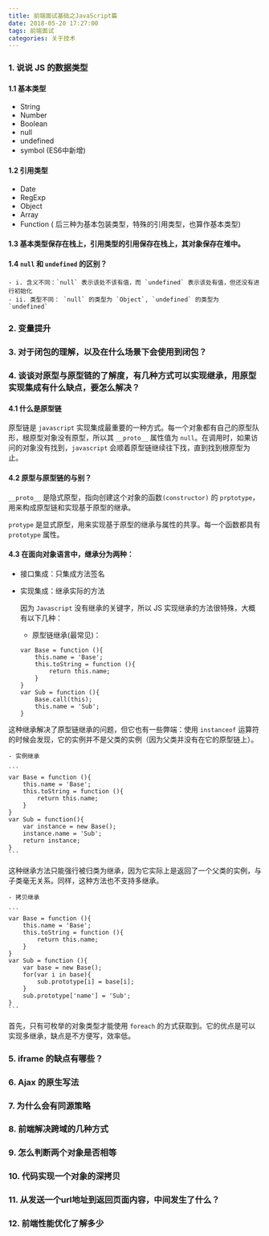 ```yaml
---
title: 前端面试基础之JavaScript篇
date: 2018-05-20 17:27:00
tags: 前端面试
categories: 关于技术
---
```


### 1. 说说 JS 的数据类型

#### 1.1 基本类型

* String
* Number
* Boolean
* null
* undefined
* symbol (ES6中新增)

#### 1.2 引用类型

* Date
* RegExp
* Object
* Array
* Function ( 后三种为基本包装类型，特殊的引用类型，也算作基本类型)

#### 1.3 基本类型保存在栈上，引用类型的引用保存在栈上，其对象保存在堆中。

#### 1.4 `null` 和 `undefined` 的区别？

    - i. 含义不同：`null` 表示该处不该有值，而 `undefined` 表示该处有值，但还没有进行初始化
    - ii. 类型不同： `null` 的类型为 `Object`, `undefined` 的类型为 `undefined`

### 2. 变量提升

### 3. 对于闭包的理解，以及在什么场景下会使用到闭包？

### 4. 谈谈对原型与原型链的了解度，有几种方式可以实现继承，用原型实现集成有什么缺点，要怎么解决？

#### 4.1 什么是原型链

原型链是 `javascript` 实现集成最重要的一种方式。每一个对象都有自己的原型队形，根原型对象没有原型，所以其 `__proto__` 属性值为 `null`。在调用时，如果访问的对象没有找到，`javascript` 会顺着原型链继续往下找，直到找到根原型为止。

#### 4.2 原型与原型链的与别？

`__proto__` 是隐式原型，指向创建这个对象的函数`(constructor)` 的 `prptotype`，用来构成原型链和实现基于原型的继承。

`protype` 是显式原型，用来实现基于原型的继承与属性的共享。每一个函数都具有 `prototype` 属性。

#### 4.3 在面向对象语言中，继承分为两种：

* 接口集成：只集成方法签名
* 实现集成：继承实际的方法

	因为 `Javascript` 没有继承的关键字，所以 JS 实现继承的方法很特殊，大概有以下几种：

	- 原型链继承(最常见)：

	```原型链继承
	var Base = function (){
		this.name = 'Base';
		this.toString = function (){
			return this.name;
		}
	}
	var Sub = function (){
		Base.call(this);
		this.name = 'Sub';
	}
	```

这种继承解决了原型链继承的问题，但它也有一些弊端：使用 `instanceof` 运算符的时候会发现，它的实例并不是父类的实例（因为父类并没有在它的原型链上）。

	- 实例继承

	```
	var Base = function (){
		this.name = 'Base';
		this.toString = function (){
			return this.name;
		}
	}
	var Sub = function(){
		var instance = new Base();
		instance.name = 'Sub';
		return instance;
	}
	```

这种继承方法只能强行被归类为继承，因为它实际上是返回了一个父类的实例，与子类毫无关系。同样，这种方法也不支持多继承。

	- 拷贝继承

	```
	var Base = function (){
		this.name = 'Base';
		this.toString = function (){
			return this.name;
		}
	}
	var Sub = function (){
		var base = new Base();
		for(var i in base){
			sub.prototype[i] = base[i];
		}
		sub.prototype['name'] = 'Sub';
	}
	```

首先，只有可枚举的对象类型才能使用 `foreach` 的方式获取到。它的优点是可以实现多继承，缺点是不方便写，效率低。


### 5. iframe 的缺点有哪些？

### 6. Ajax 的原生写法

### 7. 为什么会有同源策略

### 8. 前端解决跨域的几种方式

### 9. 怎么判断两个对象是否相等

### 10. 代码实现一个对象的深拷贝

### 11. 从发送一个url地址到返回页面内容，中间发生了什么？

### 12. 前端性能优化了解多少

	



